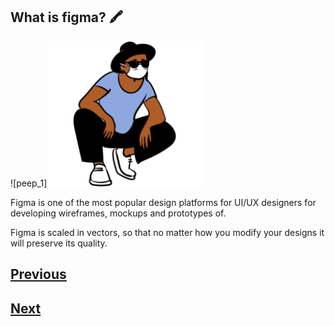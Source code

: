 ## What is figma? :crayon:

![peep_1]<img src="./images/sitting.png" alt="logo_figma" width="250">

Figma is one of the most popular design platforms for UI/UX designers for developing wireframes, mockups and prototypes of.

Figma is scaled in vectors, so that no matter how you modify your designs it will preserve its quality.

## [Previous](https://github.com/Coding-Talkers/volunteer-resources/blob/master/courses/Figma-Basics/1.home.md)

## [Next](https://github.com/Coding-Talkers/volunteer-resources/blob/master/courses/Figma-Basics/3.prototyping.md)
